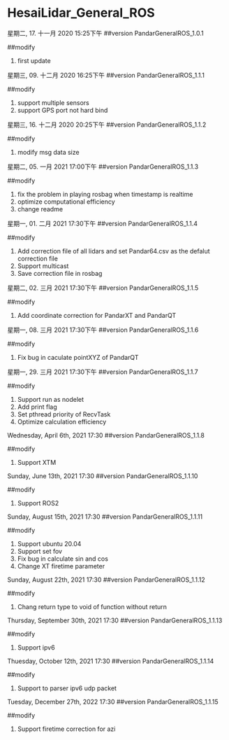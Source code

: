 # HesaiLidar_General_ROS

星期二, 17. 十一月 2020 15:25下午
##version
PandarGeneralROS_1.0.1

##modify
1. first update

星期三, 09. 十二月 2020 16:25下午
##version
PandarGeneralROS_1.1.1

##modify
1. support multiple sensors
2. support GPS port not hard bind

星期三, 16. 十二月 2020 20:25下午
##version
PandarGeneralROS_1.1.2

##modify
1. modify msg data size

星期二, 05. 一月 2021 17:00下午
##version
PandarGeneralROS_1.1.3

##modify
1. fix the problem in playing rosbag when timestamp is realtime
2. optimize computational efficiency
3. change readme

星期一, 01. 二月 2021 17:30下午
##version
PandarGeneralROS_1.1.4

##modify
1. Add correction file of all lidars and set Pandar64.csv as the defalut correction file
2. Support multicast
3. Save correction file in rosbag

星期二, 02. 三月 2021 17:30下午
##version
PandarGeneralROS_1.1.5

##modify
1. Add coordinate correction for PandarXT and PandarQT

星期一, 08. 三月 2021 17:30下午
##version
PandarGeneralROS_1.1.6

##modify
1. Fix bug in caculate pointXYZ of PandarQT

星期一, 29. 三月 2021 17:30下午
##version
PandarGeneralROS_1.1.7

##modify
1. Support run as nodelet
2. Add  print flag
3. Set pthread priority of RecvTask
4. Optimize calculation efficiency

Wednesday, April 6th, 2021 17:30
##version
PandarGeneralROS_1.1.8

##modify
1. Support XTM

Sunday, June 13th, 2021 17:30
##version
PandarGeneralROS_1.1.10

##modify
1. Support ROS2

Sunday, August 15th, 2021 17:30
##version
PandarGeneralROS_1.1.11

##modify
1. Support ubuntu 20.04
2. Support set fov
3. Fix bug in calculate sin and cos
4. Change XT firetime parameter

Sunday, August 22th, 2021 17:30
##version
PandarGeneralROS_1.1.12

##modify
1. Chang return type to void of function without return

Thursday, September 30th, 2021 17:30
##version
PandarGeneralROS_1.1.13

##modify
1. Support ipv6

Thuesday, October 12th, 2021 17:30
##version
PandarGeneralROS_1.1.14

##modify
1. Support to parser ipv6 udp packet

Tuesday, December 27th, 2022 17:30
##version
PandarGeneralROS_1.1.15

##modify
1. Support firetime correction for azi

